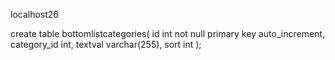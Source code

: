 localhost26







create table bottomlistcategories(
  id int not null primary key auto_increment,
  category_id int,
  textval varchar(255),
   sort int
);